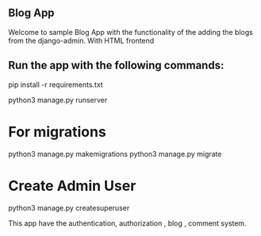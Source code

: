 ## Blog App
Welcome to sample Blog App with the functionality of the adding the blogs from the django-admin. With HTML frontend

## Run the app with the following commands:

pip install -r requirements.txt

python3 manage.py runserver

# For migrations 

python3 manage.py makemigrations
python3 manage.py migrate

# Create Admin User

python3 manage.py createsuperuser

This app have the authentication, authorization , blog , comment system.
